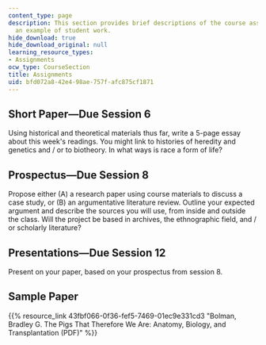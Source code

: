 ```yaml
---
content_type: page
description: This section provides brief descriptions of the course assignments and
  an example of student work.
hide_download: true
hide_download_original: null
learning_resource_types:
- Assignments
ocw_type: CourseSection
title: Assignments
uid: bfd072a8-42e4-98ae-757f-afc875cf1871
---
```


Short Paper—Due Session 6
-------------------------

Using historical and theoretical materials thus far, write a 5-page essay about this week's readings. You might link to histories of heredity and genetics and / or to biotheory. In what ways is race a form of life?

Prospectus—Due Session 8
------------------------

Propose either (A) a research paper using course materials to discuss a case study, or (B) an argumentative literature review. Outline your expected argument and describe the sources you will use, from inside and outside the class. Will the project be based in archives, the ethnographic field, and / or scholarly literature?

Presentations—Due Session 12
----------------------------

Present on your paper, based on your prospectus from session 8.

Sample Paper
------------

{{% resource_link 43fbf066-0f36-fef5-7469-01ec9e331cd3 "Bolman, Bradley G. The Pigs That Therefore We Are: Anatomy, Biology, and Transplantation (PDF)" %}}